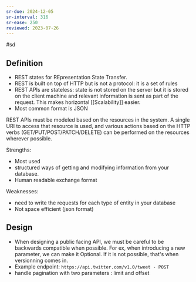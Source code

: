 ```yaml
---
sr-due: 2024-12-05
sr-interval: 316
sr-ease: 250
reviewed: 2023-07-26
---
```


#sd

## Definition



- REST states for REpresentation State Transfer.
- REST is built on top of HTTP but is not a protocol: it is a set of rules
- REST APIs are stateless: state is not stored on the server but it is stored on the client machine and relevant information is sent as part of the request. This makes horizontal [[Scalability]] easier.
- Most common format is JSON



REST APIs must be modeled based on the resources in the system. A single URI to access that resource is used, and various actions based on the HTTP verbs (GET/PUT/POST/PATCH/DELETE) can be performed on the resources wherever possible.

Strengths: 
- Most used
- structured ways of getting and modifying information from your database.
- Human readable exchange format

Weaknesses: 
- need to write the requests for each type of entity in your database
- Not space efficient (json format)

## Design

- When designing a public facing API, we must be careful to be backwards compatible when possible. For ex, when introducing a new parameter, we can make it Optional. If it is not possible, that's when versionning comes in.
- Example endpoint: `https://api.twitter.com/v1.0/tweet - POST`
- handle pagination with two parameters : limit and offset

